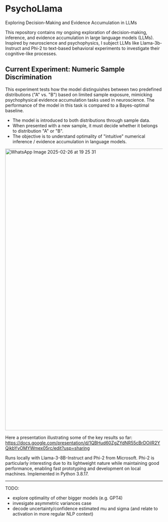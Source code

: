 # PsychoLlama
Exploring Decision-Making and Evidence Accumulation in LLMs

This repository contains my ongoing exploration of decision-making, inference, and evidence accumulation in large language models (LLMs). 
Inspired by neuroscience and psychophysics, I subject LLMs like Llama-3b-Instruct and Phi-2 to text-based behavioral experiments to investigate their cognitive-like processes.

## Current Experiment: Numeric Sample Discrimination
This experiment tests how the model distinguishes between two predefined distributions ("A" vs. "B") based on limited sample exposure, mimicking psychophysical evidence accumulation tasks used in neuroscience.
The performance of the model in this task is compared to a Bayes-optimal baseline.

- The model is introduced to both distributions through sample data.
- When presented with a new sample, it must decide whether it belongs to distribution "A" or "B".
- The objective is to understand optimality of "intuitive" numerical inference / evidence accumulation in language models.

<img src="https://github.com/user-attachments/assets/4e5af1fe-57c0-41a9-8026-e3c2b4669440" alt="WhatsApp Image 2025-02-26 at 19 25 31" width="900">

Here a presentation illustrating some of the key results so far: https://docs.google.com/presentation/d/1QBHud60ZgZYdNR55cBrDOilR2YQikbYvOMYWmex05rc/edit?usp=sharing

Runs locally with Llama-3-8B-Instruct and Phi-2 from Microsoft. Phi-2 is particularly interesting due to its lightweight nature while maintaining good performance, enabling fast prototyping and development on local machines. Implemented in Python 3.8.17.

--------------------------------------------------------------------------------------------

TODO:
- explore optimality of other bigger models (e.g. GPT4)
- invesigate asymmetric variances case
- decode uncertainty/confidence estimated mu and sigma (and relate to activation in more regular NLP context)
